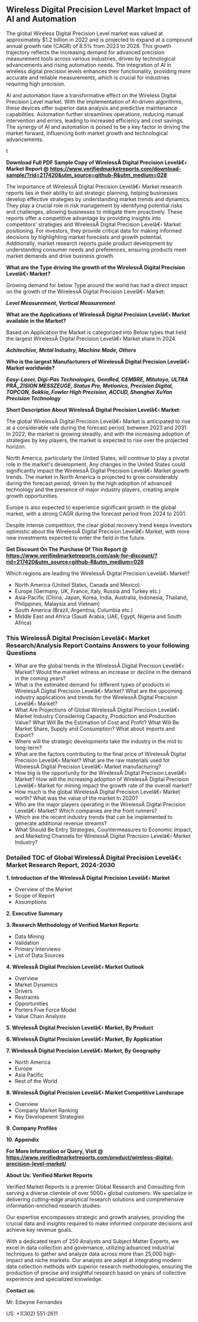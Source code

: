 <h2>Wireless Digital Precision Level Market Impact of AI and Automation</h2><p>The global Wireless Digital Precision Level market was valued at approximately $1.2 billion in 2022 and is projected to expand at a compound annual growth rate (CAGR) of 8.5% from 2023 to 2028. This growth trajectory reflects the increasing demand for advanced precision measurement tools across various industries, driven by technological advancements and rising automation needs. The integration of AI in wireless digital precision levels enhances their functionality, providing more accurate and reliable measurements, which is crucial for industries requiring high precision.</p><p>AI and automation have a transformative effect on the Wireless Digital Precision Level market. With the implementation of AI-driven algorithms, these devices offer superior data analysis and predictive maintenance capabilities. Automation further streamlines operations, reducing manual intervention and errors, leading to increased efficiency and cost savings. The synergy of AI and automation is poised to be a key factor in driving the market forward, influencing both market growth and technological advancements.</p>t</p><p id="" class=""><strong>Download Full PDF Sample Copy of WirelessÂ Digital Precision Levelâ€‹ Market Report @ <a href="https://www.verifiedmarketreports.com/download-sample/?rid=217420&utm_source=github-R&utm_medium=028" target="_blank">https://www.verifiedmarketreports.com/download-sample/?rid=217420&utm_source=github-R&utm_medium=028</a></strong></p><p>The importance of&nbsp;WirelessÂ Digital Precision Levelâ€‹ Market research reports lies in their ability to aid strategic planning, helping businesses develop effective strategies by understanding market trends and dynamics. They play a crucial role in risk management by identifying potential risks and challenges, allowing businesses to mitigate them proactively. These reports offer a competitive advantage by providing insights into competitors' strategies and WirelessÂ Digital Precision Levelâ€‹ Market positioning. For investors, they provide critical data for making informed decisions by highlighting market forecasts and growth potential. Additionally, market research reports guide product development by understanding consumer needs and preferences, ensuring products meet market demands and drive business growth.</p><p><strong>What are the&nbsp;Type driving the growth of the WirelessÂ Digital Precision Levelâ€‹ Market?</strong></p><p id="" class="">Growing demand for below Type around the world has had a direct impact on the growth of the WirelessÂ Digital Precision Levelâ€‹ Market:</p><em><strong>Level Measurement, Vertical Measurement</strong></em></p><strong>What are the&nbsp;Applications&nbsp;of WirelessÂ Digital Precision Levelâ€‹ Market available in the Market?</strong></p><p id="" class="">Based on Application the Market is categorized into Below types that held the largest WirelessÂ Digital Precision Levelâ€‹ Market share In 2024.</p><em><strong>Achitechive, Metal Industry, Machine Made, Others</strong></em></p><strong>Who is the largest Manufacturers of WirelessÂ Digital Precision Levelâ€‹ Market worldwide?</strong></p><p><em><strong>Easy-Laser, Digi-Pas Technologies, GemRed, CEMBRE, Mitutoyo, ULTRA PRÃ„ZISION MESSZEUGE, Status Pro, Motionics, Precision Digital, TOPCON, Sokkia, Fowler High Precision, ACCUD, Shanghai XuYan Precision Technology</strong></em></p><p id="" class=""><strong>Short Description About WirelessÂ Digital Precision Levelâ€‹ Market:</strong></p><p>The global WirelessÂ Digital Precision Levelâ€‹ Market is anticipated to rise at a considerable rate during the forecast period, between 2023 and 2031. In 2022, the market is growing steadily, and with the increasing adoption of strategies by key players, the market is expected to rise over the projected horizon.</p><p>North America, particularly the United States, will continue to play a pivotal role in the market's development. Any changes in the United States could significantly impact the WirelessÂ Digital Precision Levelâ€‹ Market growth trends. The market in North America is projected to grow considerably during the forecast period, driven by the high adoption of advanced technology and the presence of major industry players, creating ample growth opportunities.</p><p>Europe is also expected to experience significant growth in the global market, with a strong CAGR during the forecast period from 2024 to 2031.</p><p>Despite intense competition, the clear global recovery trend keeps investors optimistic about the WirelessÂ Digital Precision Levelâ€‹ Market, with more new investments expected to enter the field in the future.</p><p id="" class=""><strong>Get Discount On The Purchase Of This Report @ <a href="https://www.verifiedmarketreports.com/ask-for-discount/?rid=217420&utm_source=github-R&utm_medium=028" target="_blank">https://www.verifiedmarketreports.com/ask-for-discount/?rid=217420&utm_source=github-R&utm_medium=028</a></strong></p>Which regions are leading the WirelessÂ Digital Precision Levelâ€‹ Market?</p><ul><li>North America (United States, Canada and Mexico)</li><li>Europe (Germany, UK, France, Italy, Russia and Turkey etc.)</li><li>Asia-Pacific (China, Japan, Korea, India, Australia, Indonesia, Thailand, Philippines, Malaysia and Vietnam)</li><li>South America (Brazil, Argentina, Columbia etc.)</li><li>Middle East and Africa (Saudi Arabia, UAE, Egypt, Nigeria and South Africa)</li></ul><h3 id="" class="">This WirelessÂ Digital Precision Levelâ€‹ Market Research/Analysis Report Contains Answers to your following Questions</h3><ul><li>What are the global trends in the WirelessÂ Digital Precision Levelâ€‹ Market? Would the market witness an increase or decline in the demand in the coming years?</li><li>What is the estimated demand for different types of products in WirelessÂ Digital Precision Levelâ€‹ Market? What are the upcoming industry applications and trends for the WirelessÂ Digital Precision Levelâ€‹ Market?</li><li>What Are Projections of Global WirelessÂ Digital Precision Levelâ€‹ Market Industry Considering Capacity, Production and Production Value? What Will Be the Estimation of Cost and Profit? What Will Be Market Share, Supply and Consumption? What about imports and Export?</li><li>Where will the strategic developments take the industry in the mid to long-term?</li><li>What are the factors contributing to the final price of WirelessÂ Digital Precision Levelâ€‹ Market? What are the raw materials used for WirelessÂ Digital Precision Levelâ€‹ Market manufacturing?</li><li>How big is the opportunity for the WirelessÂ Digital Precision Levelâ€‹ Market? How will the increasing adoption of WirelessÂ Digital Precision Levelâ€‹ Market for mining impact the growth rate of the overall market?</li><li>How much is the global WirelessÂ Digital Precision Levelâ€‹ Market worth? What was the value of the market In 2020?</li><li>Who are the major players operating in the WirelessÂ Digital Precision Levelâ€‹ Market? Which companies are the front runners?</li><li>Which are the recent industry trends that can be implemented to generate additional revenue streams?</li><li>What Should Be Entry Strategies, Countermeasures to Economic Impact, and Marketing Channels for WirelessÂ Digital Precision Levelâ€‹ Market Industry?</li></ul><h3 id="" class="">Detailed TOC of Global WirelessÂ Digital Precision Levelâ€‹ Market Research Report, 2024-2030</h3><p id="" class=""><strong>1. Introduction of the WirelessÂ Digital Precision Levelâ€‹ Market</strong></p><ul><li>Overview of the Market</li><li>Scope of Report</li><li>Assumptions</li></ul><p id="" class=""><strong>2. Executive Summary</strong></p><p id="" class=""><strong>3. Research Methodology of Verified Market Reports</strong></p><ul><li>Data Mining</li><li>Validation</li><li>Primary Interviews</li><li>List of Data Sources</li></ul><p id="" class=""><strong>4. WirelessÂ Digital Precision Levelâ€‹ Market Outlook</strong></p><ul><li>Overview</li><li>Market Dynamics</li><li>Drivers</li><li>Restraints</li><li>Opportunities</li><li>Porters Five Force Model</li><li>Value Chain Analysis</li></ul><p id="" class=""><strong>5. WirelessÂ Digital Precision Levelâ€‹ Market, By Product</strong></p><p id="" class=""><strong>6. WirelessÂ Digital Precision Levelâ€‹ Market, By Application</strong></p><p id="" class=""><strong>7. WirelessÂ Digital Precision Levelâ€‹ Market, By Geography</strong></p><ul><li>North America</li><li>Europe</li><li>Asia Pacific</li><li>Rest of the World</li></ul><p id="" class=""><strong>8. WirelessÂ Digital Precision Levelâ€‹ Market Competitive Landscape</strong></p><ul><li>Overview</li><li>Company Market Ranking</li><li>Key Development Strategies</li></ul><p id="" class=""><strong>9. Company Profiles</strong></p><p id="" class=""><strong>10. Appendix</strong></p><p id="" class=""><strong>For More Information or Query, Visit @ <a href="https://www.verifiedmarketreports.com/product/wireless-digital-precision-level-market/" target="_blank">https://www.verifiedmarketreports.com/product/wireless-digital-precision-level-market/</a></strong></p><p id="" class=""><strong>About Us: Verified Market Reports</strong></p><p id="" class="">Verified Market Reports is a premier Global Research and Consulting firm serving a diverse clientele of over 5000+ global customers. We specialize in delivering cutting-edge analytical research solutions and comprehensive information-enriched research studies.</p><p id="" class="">Our expertise encompasses strategic and growth analyses, providing the crucial data and insights required to make informed corporate decisions and achieve key revenue goals.</p><p id="" class="">With a dedicated team of 250 Analysts and Subject Matter Experts, we excel in data collection and governance, utilizing advanced industrial techniques to gather and analyze data across more than 25,000 high-impact and niche markets. Our analysts are adept at integrating modern data collection methods with superior research methodologies, ensuring the production of precise and insightful research based on years of collective experience and specialized knowledge.</p><p id="" class=""><strong>Contact us:</strong></p><p id="" class="">Mr. Edwyne Fernandes</p><p id="" class="">US: +1(302) 551-2611</p>
